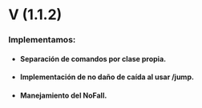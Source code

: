 # V (1.1.2)

### Implementamos:
- #### Separación de comandos por clase propia.
- #### Implementación de no daño de caída al usar /jump.
- #### Manejamiento del NoFall.